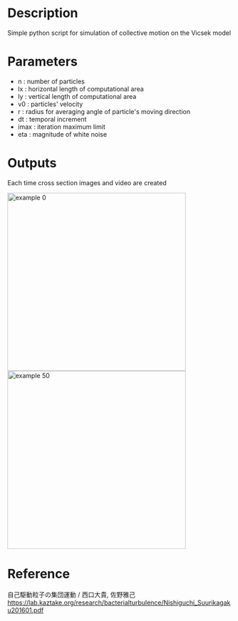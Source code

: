 # Description
Simple python script for simulation of collective motion on the Vicsek model

# Parameters
- n : number of particles
- lx : horizontal length of computational area
- ly : vertical length of computational area
- v0 : particles' velocity
- r : radius for averaging angle of particle's moving direction
- dt : temporal increment
- imax : iteration maximum limit
- eta : magnitude of white noise

# Outputs
Each time cross section images and video are created

<p>
  <img src="https://user-images.githubusercontent.com/75739027/147948648-1aea02c1-06a9-4a02-9f42-760f9aee1366.png" alt="example 0" style="width:400px;"/>
  <img src="https://user-images.githubusercontent.com/75739027/147947399-e05b3806-d122-47f0-9411-d5066b7819a2.png" alt="example 50" style="width:400px;"/>
</p>

# Reference
自己駆動粒子の集団運動 / 西口大貴, 佐野雅己<br>
https://lab.kaztake.org/research/bacterialturbulence/Nishiguchi_Suurikagaku201601.pdf
